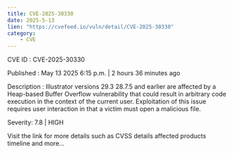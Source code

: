 ```yaml
---
title: CVE-2025-30330
date: 2025-5-13
lien: "https://cvefeed.io/vuln/detail/CVE-2025-30330"
category:
    - CVE
---
```


CVE ID : CVE-2025-30330

Published :  May 13
2025
6:15 p.m. | 2 hours
36 minutes ago

Description : Illustrator versions 29.3
28.7.5 and earlier are affected by a Heap-based Buffer Overflow vulnerability that could result in arbitrary code execution in the context of the current user. Exploitation of this issue requires user interaction in that a victim must open a malicious file.

Severity: 7.8 | HIGH

Visit the link for more details
such as CVSS details
affected products
timeline
and more...
